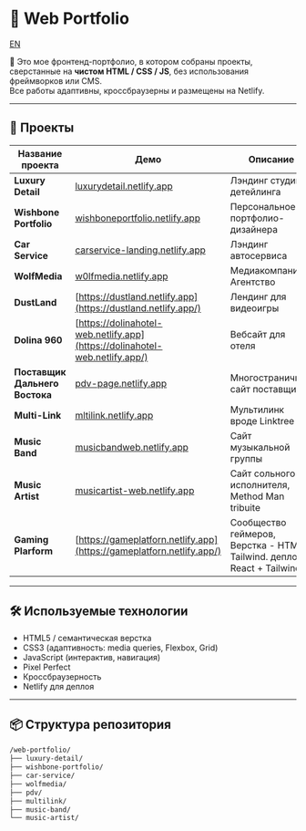 # 🎨 Web Portfolio

[EN](README.md)

🧩 Это мое фронтенд-портфолио, в котором собраны проекты, сверстанные на **чистом HTML / CSS / JS**, без использования фреймворков или CMS.  
Все работы адаптивны, кроссбраузерны и размещены на Netlify.

---

## 🚀 Проекты

| Название проекта               | Демо                                                                        | Описание                                                                  |
| ------------------------------ | --------------------------------------------------------------------------- | ------------------------------------------------------------------------- |
| **Luxury Detail**              | [luxurydetail.netlify.app](https://luxurydetail.netlify.app)                | Лэндинг студии детейлинга                                                 |
| **Wishbone Portfolio**         | [wishboneportfolio.netlify.app](https://wishboneportfolio.netlify.app)      | Персональное портфолио-дизайнера                                          |
| **Car Service**                | [carservice-landing.netlify.app](https://carservice-landing.netlify.app)    | Лэндинг автосервиса                                                       |
| **WolfMedia**                  | [w0lfmedia.netlify.app](https://w0lfmedia.netlify.app/)                     | Медиакомпания / Агентство                                                 |
| **DustLand**                   | [https://dustland.netlify.app](https://dustland.netlify.app/)               | Лендинг для видеоигры                                                     |
| **Dolina 960**                 | [https://dolinahotel-web.netlify.app](https://dolinahotel-web.netlify.app/) | Вебсайт для отеля                                                         |
| **Поставщик Дальнего Востока** | [pdv-page.netlify.app](https://pdv-page.netlify.app)                        | Многостраничный сайт поставщика                                           |
| **Multi-Link**                 | [mltilink.netlify.app](https://mltilink.netlify.app/)                       | Мультилинк вроде Linktree                                                 |
| **Music Band**                 | [musicbandweb.netlify.app](https://musicbandweb.netlify.app/)               | Сайт музыкальной группы                                                   |
| **Music Artist**               | [musicartist-web.netlify.app](https://musicartist-web.netlify.app/)         | Сайт сольного исполнителя, Method Man tribuite                            |
| **Gaming Plarform**            | [https://gameplatforn.netlify.app](https://gameplatforn.netlify.app/)       | Сообщество геймеров, Верстка - HTML + Tailwind. деплой - React + Tailwind |

---

## 🛠️ Используемые технологии

- HTML5 / семантическая верстка
- CSS3 (адаптивность: media queries, Flexbox, Grid)
- JavaScript (интерактив, навигация)
- Pixel Perfect
- Кроссбраузерность
- Netlify для деплоя

---

## 📦 Структура репозитория

```bash
/web-portfolio/
├── luxury-detail/
├── wishbone-portfolio/
├── car-service/
├── wolfmedia/
├── pdv/
├── multilink/
├── music-band/
└── music-artist/
```
